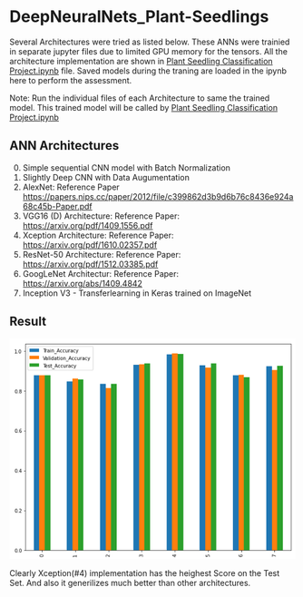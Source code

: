 # DeepNeuralNets_Plant-Seedlings

Several Architectures were tried as listed below. These ANNs were trainied in separate jupyter files due to limited GPU memory for the tensors.
All the architecture implementation are shown in [Plant Seedling Classification Project.ipynb](https://github.com/AdzTheDemon/DeepNeuralNets_Plant-Seedlings/blob/main/Plant%20Seedling%20Classification_Project_Submission.ipynb) file.
Saved models during the traning are loaded in the ipynb here to perform the assessment.

Note: Run the individual files of each Architecture to same the trained model. This trained model will be called by [Plant Seedling Classification Project.ipynb](https://github.com/AdzTheDemon/DeepNeuralNets_Plant-Seedlings/blob/main/Plant%20Seedling%20Classification_Project_Submission.ipynb)

## ANN Architectures 

0. Simple sequential CNN model with Batch Normalization
1. Slightly Deep CNN with Data Augumentation
2. AlexNet: Reference Paper https://papers.nips.cc/paper/2012/file/c399862d3b9d6b76c8436e924a68c45b-Paper.pdf
3. VGG16 (D) Architecture: Reference Paper: https://arxiv.org/pdf/1409.1556.pdf
4. Xception Architecture: Reference Paper: https://arxiv.org/pdf/1610.02357.pdf
5. ResNet-50 Architecture: Reference Paper: https://arxiv.org/pdf/1512.03385.pdf
6. GoogLeNet Architectur: Reference Paper: https://arxiv.org/abs/1409.4842 
7. Inception V3 - Transferlearning in Keras trained on ImageNet

## Result

<img src="Result.PNG" width=600>

Clearly Xception(#4) implementation has the heighest Score on the Test Set. And also it generilizes much better than other architectures.
